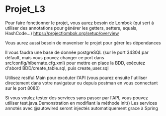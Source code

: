 # Projet_L3

Pour faire fonctionner le projet, vous aurez besoin de Lombok (qui sert à utiliser des annotations pour générer les getters, setters, equals, HashCode...)
https://projectlombok.org/setup/overview

Vous aurez aussi besoin de maveniser le projet pour gérer les dépendances

Il vous faudra une base de donnée postgreSQL (sur le port 34304 par défault, mais vous pouvez changer ce port dans src/config/hibernate.cfg.xml)
pour mettre en place la BDD, exécutez d'abord BDD/create_table.sql, puis create_user.sql


Utilisez restful.Main pour excéuter l'API (vous pourez ensuite l'utiliser directement dans votre navigateur ou depuis postman en vous connectant sur le port 8080)


Si vous voulez tester des services sans passer par l'API, vous pouvez utiliser test.java.Demonstration en modifiant la méthode init()
Les services annotés avec @autowired seront injectés automatiquement grace à Spring
